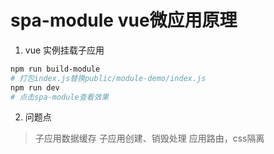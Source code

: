 # spa-module vue微应用原理

1. vue 实例挂载子应用

```sh
npm run build-module
# 打包index.js替换public/module-demo/index.js
npm run dev
# 点击spa-module查看效果
```

2. 问题点

> 子应用数据缓存
> 子应用创建、销毁处理
> 应用路由，css隔离